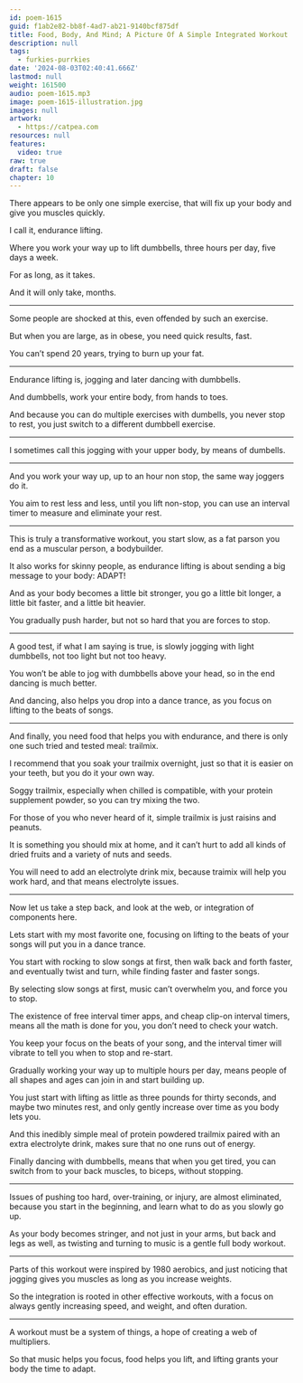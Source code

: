 ```yaml
---
id: poem-1615
guid: f1ab2e82-bb8f-4ad7-ab21-9140bcf875df
title: Food, Body, And Mind; A Picture Of A Simple Integrated Workout
description: null
tags:
  - furkies-purrkies
date: '2024-08-03T02:40:41.666Z'
lastmod: null
weight: 161500
audio: poem-1615.mp3
image: poem-1615-illustration.jpg
images: null
artwork:
  - https://catpea.com
resources: null
features:
  video: true
raw: true
draft: false
chapter: 10
---
```


There appears to be only one simple exercise,
that will fix up your body and give you muscles quickly.

I call it,
endurance lifting.

Where you work your way up to lift dumbbells,
three hours per day, five days a week.

For as long,
as it takes.

And it will only take,
months.

---

Some people are shocked at this,
even offended by such an exercise.

But when you are large, as in obese,
you need quick results, fast.

You can’t spend 20 years,
trying to burn up your fat.

---

Endurance lifting is,
jogging and later dancing with dumbbells.

And dumbbells, work your entire body,
from hands to toes.

And because you can do multiple exercises with dumbells,
you never stop to rest, you just switch to a different dumbbell exercise.

---

I sometimes call this jogging with your upper body,
by means of dumbells.

---

And you work your way up, up to an hour non stop,
the same way joggers do it.

You aim to rest less and less, until you lift non-stop,
you can use an interval timer to measure and eliminate your rest.

---

This is truly a transformative workout,
you start slow, as a fat parson you end as a muscular person, a bodybuilder.

It also works for skinny people,
as endurance lifting is about sending a big message to your body: ADAPT!

And as your body becomes a little bit stronger,
you go a little bit longer, a little bit faster, and a little bit heavier.

You gradually push harder,
but not so hard that you are forces to stop.

---

A good test, if what I am saying is true,
is slowly jogging with light dumbbells, not too light but not too heavy.

You won’t be able to jog with dumbbells above your head,
so in the end dancing is much better.

And dancing, also helps you drop into a dance trance,
as you focus on lifting to the beats of songs.

---

And finally, you need food that helps you with endurance,
and there is only one such tried and tested meal: trailmix.

I recommend that you soak your trailmix overnight,
just so that it is easier on your teeth, but you do it your own way.

Soggy trailmix, especially when chilled is compatible,
with your protein supplement powder, so you can try mixing the two.

For those of you who never heard of it,
simple trailmix is just raisins and peanuts.

It is something you should mix at home,
and it can’t hurt to add all kinds of dried fruits and a variety of nuts and seeds.

You will need to add an electrolyte drink mix,
because traimix will help you work hard, and that means electrolyte issues.

---

Now let us take a step back, and look at the web,
or integration of components here.

Lets start with my most favorite one,
focusing on lifting to the beats of your songs will put you in a dance trance.

You start with rocking to slow songs at first, then walk back and forth faster,
and eventually twist and turn, while finding faster and faster songs.

By selecting slow songs at first, music can’t overwhelm you,
and force you to stop.

The existence of free interval timer apps, and cheap clip-on interval timers,
means all the math is done for you, you don’t need to check your watch.

You keep your focus on the beats of your song,
and the interval timer will vibrate to tell you when to stop and re-start.

Gradually working your way up to multiple hours per day,
means people of all shapes and ages can join in and start building up.

You just start with lifting as little as three pounds for thirty seconds,
and maybe two minutes rest, and only gently increase over time as you body lets you.

And this inedibly simple meal of protein powdered trailmix paired with an extra electrolyte drink,
makes sure that no one runs out of energy.

Finally dancing with dumbbells, means that when you get tired,
you can switch from to your back muscles, to biceps, without stopping.

---

Issues of pushing too hard, over-training, or injury, are almost eliminated,
because you start in the beginning, and learn what to do as you slowly go up.

As your body becomes stringer, and not just in your arms,
but back and legs as well, as twisting and turning to music is a gentle full body workout.

---

Parts of this workout were inspired by 1980 aerobics,
and just noticing that jogging gives you muscles as long as you increase weights.

So the integration is rooted in other effective workouts,
with a focus on always gently increasing speed, and weight, and often duration.

---

A workout must be a system of things,
a hope of creating a web of multipliers.

So that music helps you focus,
food helps you lift, and lifting grants your body the time to adapt.
